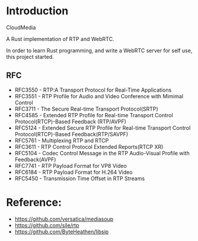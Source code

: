 # Introduction
CloudMedia 

A Rust implementation of RTP and WebRTC.

In order to learn Rust programming, and write a WebRTC server for self use, this project started.

 

RFC
---

- RFC3550 - RTP:A Transport Protocol for Real-Time Applications
- RFC3551 - RTP Profile for Audio and Video Conference with Mimimal Control
- RFC3711 - The Secure Real-time Transport Protocol(SRTP)
- RFC4585 - Extended RTP Profile for Real-time Transport Control Protocol(RTCP)-Based Feedback (RTP/AVPF)
- RFC5124 - Extended Secure RTP Profile for Real-time Transport Control Protocol(RTCP)-Based Feedback(RTP/SAVPF)
- RFC5761 - Multiplexing RTP and RTCP
- RFC3611 - RTP Control Protocol Extended Reports(RTCP XR)
- RFC5104 - Codec Control Message in the RTP Audio-Visual Profile with Feedback(AVPF)
- RFC7741 - RTP Payload Format for VP8 Video 
- RFC6184 - RTP Payload Format for H.264 Video
- RFC5450 - Transmission Time Offset in RTP Streams
# Reference:

- https://github.com/versatica/mediasoup
- https://github.com/sile/rtp
- https://github.com/ByteHeathen/libsip